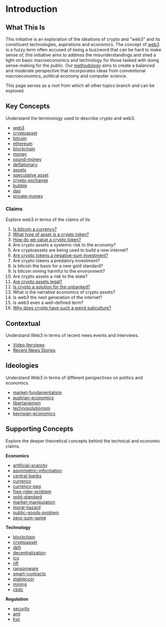 # Introduction

## What This Is

This initiative is an exploration of the ideations of crypto and "web3" and its constituent technologies, aspirations and economics. The concept of [web3](/concepts/web3.md) is a fuzzy term often accused of being a buzzword that can be hard to make sense of, this initiative aims to address the misunderstandings and shed a light on basic macroeconomics and technology for those tasked with doing sense-making for the public. Our [methodology](/guide/method.md) aims to create a balanced and moderate perspective that incorporates ideas from conventional macroeconomics, political economy and computer science.

This page serves as a root from which all other topics branch and can be explored. 

## Key Concepts

Understand the terminology used to describe crypto and web3.

* [web3](/concepts/web3.md)
* [cryptoasset](/concepts/cryptoasset.md)
* [bitcoin](/concepts/bitcoin.md)
* [ethereum](/concepts/ethereum.md)
* [blockchain](/concepts/blockchain.md)
* [money](/concepts/money.md)
* [sound-money](../concepts/sound-money.md)
* [deflationary](../concepts/deflationary.md)
* [assets](/concepts/assets.md)
* [speculative asset](/concepts/speculation.md)
* [crypto-exchange](/concepts/crypto-exchange.md)
* [bubble](/concepts/bubble.md)
* [dao](/concepts/dao.md)
* [private-money](../concepts/private-money.md)

### Claims

Explore web3 in terms of the claims of its 

1. [Is bitcoin a currency?](/claims/is-bitcoin-currency.md)
2. [What type of asset is a crypto token?](/claims/what-type-of-asset.md)
3. [How do we value a crypto token?](/claims/valuation-model.md)
4. Are crypto assets a systemic risk to the economy?
5. Are cryptoassets are being used to build a new internet?
6. [Are crypto tokens a negative-sum investment?](/claims/negative-sum.md)
7. Are crypto tokens a predatory investment?
8. Is bitcoin the basis for a new gold standard?
9. Is bitcoin mining harmful to the environment?
10. Are crypto assets a risk to the state?
11. [Are crypto assets legal?](/claims/legality.md)
12. [Is crypto a solution for the unbanked?](/claims/crypto-unbanked.md)
13. What is the narrative economics of crypto assets?
14. Is web3 the next generation of the internet?
15. Is web3 even a well-defined term?
16. [Why does crypto have such a weird subculture?](/claims/weird-culture.md)

## Contextual

Understand Web3 in terms of recent news events and interviews.

* [Video Iterviews](/guide/interviews)
* [Recent News Stories](/notes/recent-events.md)

## Ideologies

Understand Web3 in terms of different perspectives on politics and economics.

* [market-fundamentalism](../concepts/ideologies/market-fundamentalism.md)
* [austrian-economics](../concepts/ideologies/austrian-economics.md)
* [libertarianism](/idelogies/libertarianism.md)
* [technosolutionism](../concepts/ideologies/technosolutionism.md)
* [keynsian-economics](../concepts/ideologies/keynsian-economics.md)

## Supporting Concepts

Explore the deeper theoretical concepts behind the technical and economic claims.

**Economics**

* [artificial-scarcity](/concepts/artificial-scarcity.md)
* [asymmetric-information](/concepts/asymmetric-information.md)
* [central-banks](/concepts/central-banks.md)
* [currency](/concepts/currency.md)
* [currency-peg](/concepts/currency-peg.md)
* [free-rider-problem](/concepts/free-rider-problem.md)
* [gold-standard](/concepts/gold-standard.md)
* [market-manipulation](/concepts/market-manipulation.md)
* [moral-hazard](/concepts/moral-hazard.md)
* [public-goods-problem](/concepts/public-goods-problem.md)
* [zero-sum-game](/concepts/zero-sum-game.md)

**Technology**

* [blockchain](/concepts/blockchain.md)
* [cryptoasset](/concepts/cryptoasset.md)
* [defi](/concepts/defi.md)
* [decentralization](/concepts/decentralization.md)
* [ico](/concepts/ico.md)
* [nft](/concepts/nft.md)
* [ransomware](/concepts/ransomware.md)
* [smart-contracts](/concepts/smart-contracts.md)
* [stablecoin](/concepts/stablecoin.md)
* [mining](/concepts/mining.md)
* [cbdc](/concepts/cbdc.md)

**Regulation**

* [security](/concepts/security.md)
* [aml](/concepts/aml.md)
* [kyc](/concepts/kyc.md)

